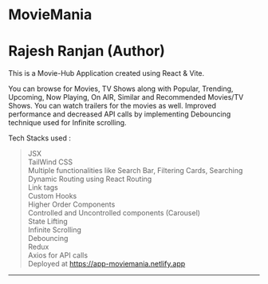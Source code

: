 # MovieMania

<h1>Rajesh Ranjan (Author)</h1>

This is a Movie-Hub Application created using React & Vite.

You can browse for Movies, TV Shows along with Popular, Trending, Upcoming, Now Playing, On AIR, Similar and Recommended Movies/TV Shows.
You can watch trailers for the movies as well.
Improved performance and decreased API calls by implementing Debouncing technique used for Infinite scrolling.

Tech Stacks used :

> JSX <br>
> TailWind CSS <br>
> Multiple functionalities like Search Bar, Filtering Cards, Searching <br>
> Dynamic Routing using React Routing <br>
> Link tags <br>
> Custom Hooks <br>
> Higher Order Components <br>
> Controlled and Uncontrolled components (Carousel) <br>
> State Lifting <br>
> Infinite Scrolling <br>
> Debouncing <br>
> Redux <br>
> Axios for API calls <br>
> Deployed at https://app-moviemania.netlify.app <br>

---
